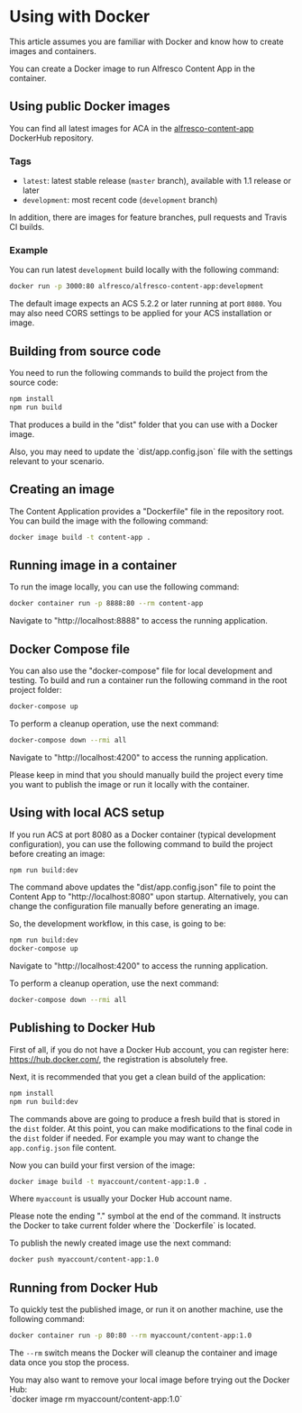 # Using with Docker

<p class="warning">
This article assumes you are familiar with Docker and know how to create images and containers.
</p>

You can create a Docker image to run Alfresco Content App in the container.

## Using public Docker images

You can find all latest images for ACA in the [alfresco-content-app]( https://hub.docker.com/r/alfresco/alfresco-content-app/) DockerHub repository.

### Tags

- `latest`: latest stable release (`master` branch), available with 1.1 release or later
- `development`: most recent code (`development` branch)

In addition, there are images for feature branches, pull requests and Travis CI builds.

### Example

You can run latest `development` build locally with the following command:

```sh
docker run -p 3000:80 alfresco/alfresco-content-app:development
```

The default image expects an ACS 5.2.2 or later running at port `8080`.
You may also need CORS settings to be applied for your ACS installation or image.

## Building from source code

You need to run the following commands to build the project from the source code:

```sh
npm install
npm run build
```

That produces a build in the "dist" folder that you can use with a Docker image.

<p class="tip">
Also, you may need to update the `dist/app.config.json` file with the settings relevant to your scenario.
</p>

## Creating an image

The Content Application provides a "Dockerfile" file in the repository root.
You can build the image with the following command:

```sh
docker image build -t content-app .
```

## Running image in a container

To run the image locally, you can use the following command:

```sh
docker container run -p 8888:80 --rm content-app
```

Navigate to "http://localhost:8888" to access the running application.

## Docker Compose file

You can also use the "docker-compose" file for local development and testing.
To build and run a container run the following command in the root project folder:

```sh
docker-compose up
```

To perform a cleanup operation, use the next command:

```sh
docker-compose down --rmi all
```

Navigate to "http://localhost:4200" to access the running application.

<p class="warning">
Please keep in mind that you should manually build the project every time you want to publish the image or run it locally with the container.
</p>

## Using with local ACS setup

If you run ACS at port 8080 as a Docker container (typical development configuration), you can use the following command to build the project before creating an image:

```sh
npm run build:dev
```

The command above updates the "dist/app.config.json" file to point the Content App to "http://localhost:8080" upon startup.
Alternatively, you can change the configuration file manually before generating an image.

So, the development workflow, in this case, is going to be:

```sh
npm run build:dev
docker-compose up
```

Navigate to "http://localhost:4200" to access the running application.

To perform a cleanup operation, use the next command:

```sh
docker-compose down --rmi all
```

## Publishing to Docker Hub

First of all, if you do not have a Docker Hub account, you can register here: https://hub.docker.com/, the registration is absolutely free.

Next, it is recommended that you get a clean build of the application:

```sh
npm install
npm run build:dev
```

The commands above are going to produce a fresh build that is stored in the `dist` folder.
At this point, you can make modifications to the final code in the `dist` folder if needed.
For example you may want to change the `app.config.json` file content.

Now you can build your first version of the image:

```sh
docker image build -t myaccount/content-app:1.0 .
```

Where `myaccount` is usually your Docker Hub account name.

<p class="warning">
Please note the ending "." symbol at the end of the command. It instructs the Docker to take current folder where the `Dockerfile` is located.
</p>

To publish the newly created image use the next command:

```sh
docker push myaccount/content-app:1.0
```

## Running from Docker Hub

To quickly test the published image, or run it on another machine, use the following command:

```sh
docker container run -p 80:80 --rm myaccount/content-app:1.0
```

The `--rm` switch means the Docker will cleanup the container and image data once you stop the process.

<p class="tip">
You may also want to remove your local image before trying out the Docker Hub:<br>
`docker image rm myaccount/content-app:1.0`
</p>
